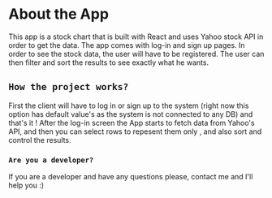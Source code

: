 # About the App 
This app is a stock chart that is built with React and uses Yahoo stock API in order to get the data.
The app comes with  log-in and sign up pages. In order to see the stock data, the user will have to be registered.
The user can then filter and sort the results to see exactly what he wants.

## `How the project works?`
  First the client will have to log in or sign up to the system (right now this option has default value's as the system is not connected to any DB)
  and that's it ! After the log-in screen the App starts to fetch data from Yahoo's API, and then you can select  rows  to repesent them only , and also sort and
  control the results.
  
  
### `Are you a developer?`
  If you are a developer and have any questions please, contact me and I'll help you :)


